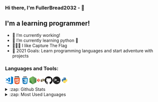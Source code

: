 ### Hi there, I'm FullerBread2032 - 👋


## I'm a learning programmer!

- 🔭 I’m currently working!
- 🌱 I’m currently learning python 🐍
- 👨🏻‍💻 I like Capture The Flag
- 🥅 2021 Goals: Learn programming languages and start adventure with projects

### Languages and Tools:

<img align="left" alt="Visual Studio Code" width="26px" src="https://raw.githubusercontent.com/github/explore/80688e429a7d4ef2fca1e82350fe8e3517d3494d/topics/visual-studio-code/visual-studio-code.png" />
<img align="left" alt="HTML5" width="26px" src="https://raw.githubusercontent.com/github/explore/80688e429a7d4ef2fca1e82350fe8e3517d3494d/topics/html/html.png" />
<img align="left" alt="CSS3" width="26px" src="https://raw.githubusercontent.com/github/explore/80688e429a7d4ef2fca1e82350fe8e3517d3494d/topics/css/css.png" />
<img align="left" alt="Node.js" width="26px" src="https://raw.githubusercontent.com/github/explore/80688e429a7d4ef2fca1e82350fe8e3517d3494d/topics/nodejs/nodejs.png" />
<img align="left" alt="Git" width="26px" src="https://raw.githubusercontent.com/github/explore/80688e429a7d4ef2fca1e82350fe8e3517d3494d/topics/git/git.png" />
<img align="left" alt="GitHub" width="26px" src="https://raw.githubusercontent.com/github/explore/78df643247d429f6cc873026c0622819ad797942/topics/github/github.png" />
<img align="left" alt="Terminal" width="26px" src="https://raw.githubusercontent.com/github/explore/80688e429a7d4ef2fca1e82350fe8e3517d3494d/topics/terminal/terminal.png" />
<img align="left" alt="Python" width="26px" src="https://raw.githubusercontent.com/github/explore/80688e429a7d4ef2fca1e82350fe8e3517d3494d/topics/python/python.png" />
<br />
<br />
<details>
  <summary>:zap: Github Stats</summary>

  <img align="left" alt="Programmind's Github Stats" src="https://github-readme-stats.programminddev.vercel.app/api?username=ProgrammindDev&show_icons=true&hide_border=true" />

</details>
<details>
  <summary>:zap: Most Used Languages</summary>
  
  <img align="left" alt="Programmind's Most Used Languages" src="https://github-readme-stats.programminddev.vercel.app/api/top-langs/?username=ProgrammindDev&layout=compact" />
</details

